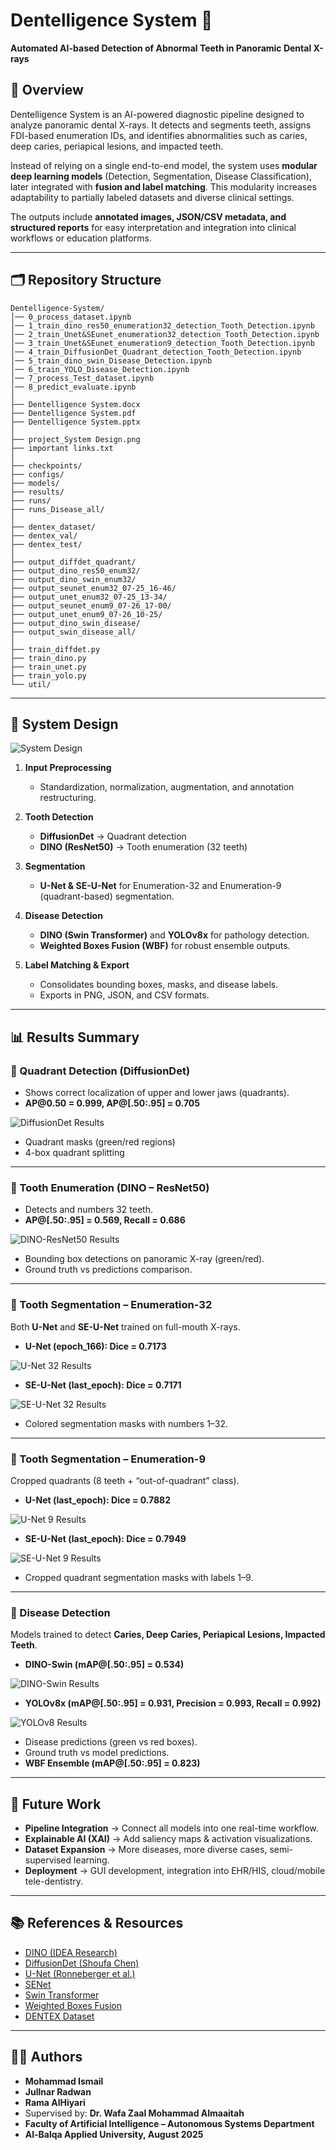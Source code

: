 # Dentelligence System 🦷

**Automated AI-based Detection of Abnormal Teeth in Panoramic Dental X-rays**

## 📖 Overview

Dentelligence System is an AI-powered diagnostic pipeline designed to analyze panoramic dental X-rays. It detects and segments teeth, assigns FDI-based enumeration IDs, and identifies abnormalities such as caries, deep caries, periapical lesions, and impacted teeth.

Instead of relying on a single end-to-end model, the system uses **modular deep learning models** (Detection, Segmentation, Disease Classification), later integrated with **fusion and label matching**. This modularity increases adaptability to partially labeled datasets and diverse clinical settings.

The outputs include **annotated images, JSON/CSV metadata, and structured reports** for easy interpretation and integration into clinical workflows or education platforms.

---

## 🗂️ Repository Structure

```
Dentelligence-System/
│── 0_process_dataset.ipynb
│── 1_train_dino_res50_enumeration32_detection_Tooth_Detection.ipynb
│── 2_train_Unet&SEunet_enumeration32_detection_Tooth_Detection.ipynb
│── 3_train_Unet&SEunet_enumeration9_detection_Tooth_Detection.ipynb
│── 4_train_DiffusionDet_Quadrant_detection_Tooth_Detection.ipynb
│── 5_train_dino_swin_Disease_Detection.ipynb
│── 6_train_YOLO_Disease_Detection.ipynb
│── 7_process_Test_dataset.ipynb
│── 8_predict_evaluate.ipynb
│
├── Dentelligence System.docx
├── Dentelligence System.pdf
├── Dentelligence System.pptx
│
├── project_System Design.png
├── important links.txt
│
├── checkpoints/
├── configs/
├── models/
├── results/
├── runs/
├── runs_Disease_all/
│
├── dentex_dataset/
├── dentex_val/
├── dentex_test/
│
├── output_diffdet_quadrant/
├── output_dino_res50_enum32/
├── output_dino_swin_enum32/
├── output_seunet_enum32_07-25_16-46/
├── output_unet_enum32_07-25_13-34/
├── output_seunet_enum9_07-26_17-00/
├── output_unet_enum9_07-26_10-25/
├── output_dino_swin_disease/
├── output_swin_disease_all/
│
├── train_diffdet.py
├── train_dino.py
├── train_unet.py
├── train_yolo.py
└── util/
```

---

## 🧠 System Design

![System Design](System_Design.png)

1. **Input Preprocessing**

   * Standardization, normalization, augmentation, and annotation restructuring.
2. **Tooth Detection**

   * **DiffusionDet** → Quadrant detection
   * **DINO (ResNet50)** → Tooth enumeration (32 teeth)
3. **Segmentation**

   * **U-Net & SE-U-Net** for Enumeration-32 and Enumeration-9 (quadrant-based) segmentation.
4. **Disease Detection**

   * **DINO (Swin Transformer)** and **YOLOv8x** for pathology detection.
   * **Weighted Boxes Fusion (WBF)** for robust ensemble outputs.
5. **Label Matching & Export**

   * Consolidates bounding boxes, masks, and disease labels.
   * Exports in PNG, JSON, and CSV formats.

---

## 📊 Results Summary

### 🔹 Quadrant Detection (DiffusionDet)

* Shows correct localization of upper and lower jaws (quadrants).
* **AP\@0.50 = 0.999, AP@\[.50:.95] = 0.705**

![DiffusionDet Results](images/DiffusionDet_Ground_Truth_vs._Predictions.png)

* Quadrant masks (green/red regions)
* 4-box quadrant splitting

---

### 🔹 Tooth Enumeration (DINO – ResNet50)

* Detects and numbers 32 teeth.
* **AP@\[.50:.95] = 0.569, Recall = 0.686**

![DINO-ResNet50 Results](images/Dino_ResNet50_Ground_Truth_vs._Predictions.png)

* Bounding box detections on panoramic X-ray (green/red).
* Ground truth vs predictions comparison.
---

### 🔹 Tooth Segmentation – Enumeration-32

Both **U-Net** and **SE-U-Net** trained on full-mouth X-rays.
* **U-Net (epoch\_166): Dice = 0.7173**

![U-Net 32 Results](images/U_Net_32_Ground_Truth_vs._Prediction.png)

* **SE-U-Net (last\_epoch): Dice = 0.7171**

![SE-U-Net 32 Results](images/SE_U_Net_32_Ground_Truth_vs._Prediction.png)

* Colored segmentation masks with numbers 1–32.


---

### 🔹 Tooth Segmentation – Enumeration-9
Cropped quadrants (8 teeth + “out-of-quadrant” class).
* **U-Net (last\_epoch): Dice = 0.7882**

![U-Net 9 Results](images/U_Net_9_Ground_Truth_vs._Prediction.png)

* **SE-U-Net (last\_epoch): Dice = 0.7949**

![SE-U-Net 9 Results](images/SE_U_Net_9_Ground_Truth_vs._Prediction.png)

* Cropped quadrant segmentation masks with labels 1–9.
---
### 🔹 Disease Detection

Models trained to detect **Caries, Deep Caries, Periapical Lesions, Impacted Teeth**.

* **DINO-Swin (mAP@\[.50:.95] = 0.534)**
  
![DINO-Swin Results](images/Dino_Swin_Ground_Truth_vs._Predictions.jpg)

* **YOLOv8x (mAP@\[.50:.95] = 0.931, Precision = 0.993, Recall = 0.992)**

![YOLOv8 Results](images/YOLOv8_Ground_Truth_vs._Predictions.png)

* Disease predictions (green vs red boxes).
* Ground truth vs model predictions.
* **WBF Ensemble (mAP@\[.50:.95] = 0.823)**
---

## 🚀 Future Work

* **Pipeline Integration** → Connect all models into one real-time workflow.
* **Explainable AI (XAI)** → Add saliency maps & activation visualizations.
* **Dataset Expansion** → More diseases, more diverse cases, semi-supervised learning.
* **Deployment** → GUI development, integration into EHR/HIS, cloud/mobile tele-dentistry.

---

## 📚 References & Resources

* [DINO (IDEA Research)](https://github.com/IDEA-Research/DINO/tree/main?tab=readme-ov-file)
* [DiffusionDet (Shoufa Chen)](https://github.com/ShoufaChen/DiffusionDet?tab=readme-ov-file)
* [U-Net (Ronneberger et al.)](https://github.com/milesial/Pytorch-UNet/tree/master)
* [SENet](https://github.com/hujie-frank/SENet/tree/master?tab=readme-ov-file)
* [Swin Transformer](https://github.com/microsoft/Swin-Transformer)
* [Weighted Boxes Fusion](https://github.com/ZFTurbo/Weighted-Boxes-Fusion)
* [DENTEX Dataset](https://huggingface.co/datasets/ibrahimhamamci/DENTEX/tree/main/DENTEX)

---

## 👩‍🎓 Authors

* **Mohammad Ismail**
* **Jullnar Radwan**
* **Rama AlHiyari**
* Supervised by: **Dr. Wafa Zaal Mohammad Almaaitah**
* **Faculty of Artificial Intelligence – Autonomous Systems Department**
* **Al-Balqa Applied University, August 2025**
